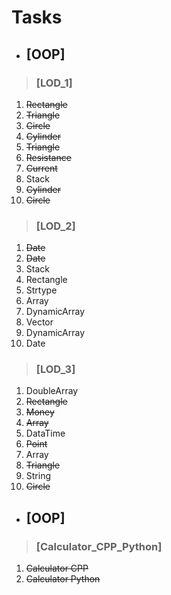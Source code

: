 # Tasks

- ##      [OOP]

> ###                [LOD_1]

<ol type="1">
 <li><strike>Rectangle</strike></li>
 <li><strike>Triangle</strike></li>
 <li><strike>Circle</strike></li> 
 <li><strike>Cylinder</strike></li>   
 <li><strike>Triangle</strike></li>    
 <li><strike>Resistance</strike></li>  
 <li><strike>Current</strike></li>
 <li>Stack</li>
 <li><strike>Cylinder</strike></li>
 <li><strike>Circle</strike></li>
</ol>

> ###                [LOD_2]

<ol type="1">
 <li><strike>Date</strike></li>
 <li><strike>Date</strike></li>
 <li>Stack</li>
 <li>Rectangle</li>
 <li>Strtype</li>   
 <li>Array</li>  
 <li>DynamicArray</li>
 <li>Vector</li>
 <li>DynamicArray</li>
 <li>Date</li>
</ol>

> ###                [LOD_3]

<ol type="1">
 <li>DoubleArray</li>
 <li><strike>Rectangle</strike></li>
 <li><strike>Money</strike></li>
 <li><strike>Array</strike></li>
 <li>DataTime</li>   
 <li><strike>Point</strike></li>  
 <li>Array</li>
 <li><strike>Triangle</strike></li>
 <li>String</li>
 <li><strike>Circle</strike></li>
</ol>

- ##      [OOP]

> ###                [Calculator_CPP_Python]

<ol type="1">
 <li><strike>Calculator CPP</strike></li>
 <li><strike>Calculator Python</strike></li>
</ol>
